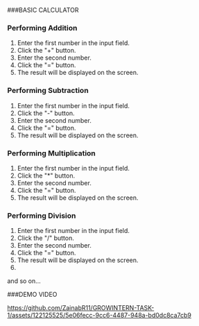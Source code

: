 ###BASIC CALCULATOR

### Performing Addition
1. Enter the first number in the input field.
2. Click the "+" button.
3. Enter the second number.
4. Click the "=" button.
5. The result will be displayed on the screen.

### Performing Subtraction
1. Enter the first number in the input field.
2. Click the "-" button.
3. Enter the second number.
4. Click the "=" button.
5. The result will be displayed on the screen.

### Performing Multiplication
1. Enter the first number in the input field.
2. Click the "*" button.
3. Enter the second number.
4. Click the "=" button.
5. The result will be displayed on the screen.

### Performing Division
1. Enter the first number in the input field.
2. Click the "/" button.
3. Enter the second number.
4. Click the "=" button.
5. The result will be displayed on the screen.
6. 
and so on...

###DEMO VIDEO


https://github.com/ZainabR11/GROWINTERN-TASK-1/assets/122125525/5e06fecc-9cc6-4487-948a-bd0dc8ca7cb9


